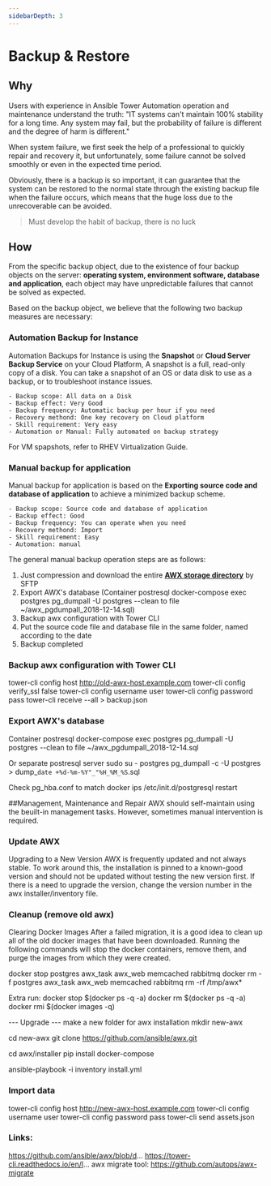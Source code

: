 ```yaml
---
sidebarDepth: 3
---
```


# Backup & Restore

## Why

Users with experience in Ansible Tower Automation operation and maintenance understand the truth: "IT systems can't maintain 100% stability for a long time. Any system may fail, but the probability of failure is different and the degree of harm is different."

When system failure, we first seek the help of a professional to quickly repair and recovery it, but unfortunately, some failure cannot be solved smoothly or even in the expected time period.

Obviously, there is a backup is so important, it can guarantee that the system can be restored to the normal state through the existing backup file when the failure occurs, which means that the huge loss due to the unrecoverable can be avoided.

> Must develop the habit of backup, there is no luck

## How

From the specific backup object, due to the existence of four backup objects on the server: **operating system, environment software, database and application**, each object may have unpredictable failures that cannot be solved as expected.

Based on the backup object, we believe that the following two backup measures are necessary:

### Automation Backup for Instance

Automation Backups for Instance is using the **Snapshot** or **Cloud Server Backup Service** on your Cloud Platform, A snapshot is a full, read-only copy of a disk. You can take a snapshot of an OS or data disk to use as a backup, or to troubleshoot instance issues.

```
- Backup scope: All data on a Disk
- Backup effect: Very Good
- Backup frequency: Automatic backup per hour if you need
- Recovery methond: One key recovery on Cloud platform
- Skill requirement: Very easy 
- Automation or Manual: Fully automated on backup strategy
```

For VM spapshots, refer to RHEV Virtualization Guide.

### Manual backup for application

Manual backup for application is based on the **Exporting source code and database of application** to achieve a minimized backup scheme.

```
- Backup scope: Source code and database of application
- Backup effect: Good
- Backup frequency: You can operate when you need
- Recovery methond: Import
- Skill requirement: Easy 
- Automation: manual
```
The general manual backup operation steps are as follows:

1. Just compression and download the entire **[AWX storage directory](/stack-components.md#awx)** by SFTP 
2. Export AWX's database (Container postresql
docker-compose exec postgres pg_dumpall -U postgres --clean to file ~/awx_pgdumpall_2018-12-14.sql)
3. Backup awx configuration with Tower CLI 
4. Put the source code file and database file in the same folder, named according to the date
5. Backup completed


### Backup awx configuration with Tower CLI 
tower-cli config host http://old-awx-host.example.com
tower-cli config verify_ssl false
tower-cli config username user
tower-cli config password pass
tower-cli receive --all > backup.json


### Export AWX's database 
Container postresql
docker-compose exec postgres pg_dumpall -U postgres --clean to file ~/awx_pgdumpall_2018-12-14.sql

Or separate postresql server
sudo su - postgres
pg_dumpall -c -U postgres > dump_`date +%d-%m-%Y"_"%H_%M_%S`.sql

Check pg_hba.conf to match docker ips
/etc/init.d/postgresql restart


##Management, Maintenance and Repair
AWX should self-maintain using the beuilt-in management tasks. However, sometimes manual intervention is required.

### Update  AWX 
Upgrading to a New Version
AWX is frequently updated and not always stable. To work around this, the installation is pinned to a known-good version and should not be updated without testing the new version first. If there is a need to upgrade the version, change the version number in the awx installer/inventory file.

### Cleanup (remove old awx)
Clearing Docker Images
After a failed migration, it is a good idea to clean up all of the old docker images that have been downloaded. Running the following commands will stop the docker containers, remove them, and purge the images from which they were created.

docker stop postgres awx_task awx_web memcached rabbitmq
docker rm -f postgres awx_task awx_web memcached rabbitmq
rm -rf /tmp/awx*

Extra run:
docker stop $(docker ps -q -a)
docker rm $(docker ps -q -a)
docker rmi $(docker images  -q)


--- Upgrade ---
make a new folder for awx installation
mkdir new-awx

cd new-awx
git clone https://github.com/ansible/awx.git

cd awx/installer
pip install docker-compose

ansible-playbook -i inventory install.yml

###  Import data
tower-cli config host http://new-awx-host.example.com
tower-cli config username user
tower-cli config password pass
tower-cli send assets.json

### Links:
https://github.com/ansible/awx/blob/d...
https://tower-cli.readthedocs.io/en/l...
awx migrate tool:
https://github.com/autops/awx-migrate